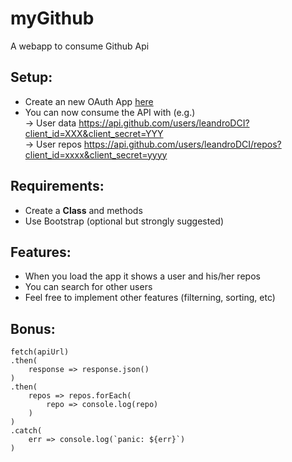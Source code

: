 # myGithub

A webapp to consume Github Api

## Setup:  
- Create an new OAuth App [here](https://github.com/settings/developers)
- You can now consume the API with (e.g.)  
-> User data https://api.github.com/users/leandroDCI?client_id=XXX&client_secret=YYY  
-> User repos https://api.github.com/users/leandroDCI/repos?client_id=xxxx&client_secret=yyyy  
## Requirements:
- Create a **Class** and methods
- Use Bootstrap (optional but strongly suggested)

## Features:
- When you load the app it shows a user and his/her repos  
- You can search for other users
- Feel free to implement other features (filterning, sorting, etc)


## Bonus:  

```
fetch(apiUrl)
.then(
	response => response.json()
)
.then(
	repos => repos.forEach( 
		repo => console.log(repo)
	)
)
.catch(
	err => console.log(`panic: ${err}`)
)
```
